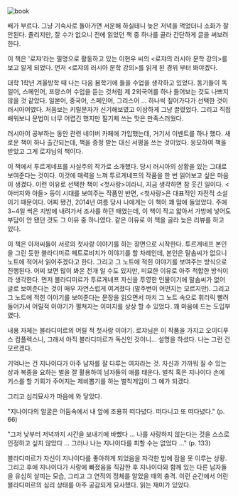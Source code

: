 ![book](http://image.yes24.com/momo/TopCate579/MidCate003/48089425.jpg)

배가 부르다. 그냥 기숙사로 돌아가면 서운해 하실테니 늦은 저녁을 먹었더니 소화가 잘 안된다. 졸리지만, 잘 수가 없으니 전에 읽었던 책 중 하나를 골라 간단하게 글을 써보려한다.

이 책은 '로쟈'라는 필명으로 활동하고 있는 이현우 씨의 <로쟈의 러시아 문학 강의>를 보고 알게 되었다. 먼저 <로쟈의 러시아 문학 강의>를 읽게 된 경위 부터 봐야겠다.

대학 1학년 겨울방학 때 나는 다음 봄학기에 들을 수업을 생각하고 있었다. 동기들이 독일어, 스페인어, 프랑스어 수업을 듣는 것처럼 제 2외국어를 하나 들어보는 것도 나쁘지 않을 것 같았다. 일본어, 중국어, 스페인어, 그리스어 ... 하나씩 짚어가다가 선택한 것이 러시아어였다. 처음보는 키릴문자가 신기해보였고 이상하게 그냥 끌렸었다. 그리고 직접 배워보니 문법이 너무 어렵긴 했지만 필기체 쓰는 맛은 만족스러웠다. 

러시아어 공부하는 동안 관련 네이버 카페에 가입했는데, 거기서 이벤트를 하나 했다. 새로운 책이 하나 출간되는데, 책을 증정 받는 대신 서평을 쓰는 것이었다. 응모하여 책을 받았고 그게 로쟈님의 책이다.

이 책에서 투르게네프를 사실주의 작가로 소개했다. 당시 러시아의 상황을 있는 그대로 보여준다는 것이다. 이것에 매력을 느껴 투르게네프의 작품을 한 번 읽어보고 싶은 마음이 생겼다. 이런 이유로 선택한 책이 <첫사랑>이라니, 지금 생각하면 참 웃긴 일이다. <아버지와 아들> 등이 시대를 보여주는 작품인 반면, <첫사랑>은 대표적인 자전적 소설이기 때문이다. 어찌 됐건, 2014년 여름 당시 나에게는 이 책이 꽤 맘에 들었었다. 주에 3~4일 씩은 지방에 내려가서 조사를 하던 때였는데, 이 책이 작고 얇아서 가방에 넣어도 부담이 안 됐던 것도 그 이유 중 하나였다. 같은 이유로 이 책을 골라 늦은 리뷰를 하고 있다.

이 책은 아저씨들이 서로의 첫사랑 이야기를 하는 장면으로 시작한다. 투르게네프 본인을 그린 듯한 블라디미르 페트로비치가 이야기를 할 차례인데, 본인은 말솜씨가 없으니 노트에 적어서 읽어주겠다고 한다. 그리고 그 노트에 적힌 이야기를 보여주는 방식으로 진행된다. 어찌 보면 많이 봐온 전개 일 수도 있지만, 미묘한 이유로 아주 적합한 방식이라 생각한다. 먼저 블라디미르가 투르게네프 자신을 투영한 인물이기에 말솜씨가 없어 글로 보여준다는 것이 매우 자연스럽게 여겨졌다 (말주변이 어떤지는 모르지만). 그리고 그 노트에 적힌 이야기를 보여준다는 문장을 읽으면서 마치 그 노트 속으로 휘리릭 빨려들어가서 어릴적 이야기가 펼쳐지는 이미지를 상상 할 수 있었다. 꽤 마음에 드는 도입부였다.

내용 자체는 블라디미르의 어릴 적 첫사랑 이야기. 로쟈님은 이 작품을 가지고 오이디푸스 컴플렉스니, 그래서 아직 블라디미르가 독신인 것이니... 설명을 하셨다. 나는 그런 건 모르겠다. 

기억나는 건 지나이다가 아주 남자를 잘 다루는 여자라는 것. 자신과 가까워 질 수 있는 상과 복종을 요하는 벌을 잘 활용하여 남자들의 애를 태운다. 벌칙 혹은 지나이다 손에 키스를 할 기회가 주어지는 제비뽑기를 하는 벌칙게임이 그 예가 되겠다.

그리고 심리묘사가 마음에 와 닿았다. 

"지나이다의 얼굴은 어둠속에서 내 앞에 조용히 떠다녔다. 떠다니고 또 떠다녔다." (p. 66)

"그저 낮부터 저녁까지 시간을 보내기에 바빴다 ... 나를 사랑하지 않는다는 것을 스스로 인정하고 싶지 않았다 ... 그러나 나는 지나이다를 피할 수는 없었다 ..." (p. 133)

블라디미르가 자신이 지나이다를 좋아하게 되었음을 자각한 밤에 잠을 못 이루는 상황. 그리고 후에 지나이다가 사랑에 빠졌음을 직감한 후 지나이다와 함께 있는 다른 남자들을 유심히 살피는 모습, 그리고 그 연적의 정체를 알았을 때의 충격. 이런 순간에서 어린 블라디미르의 심리 상태를 아주 공감되게 묘사했다. 읽는 재미가 있었다. 
